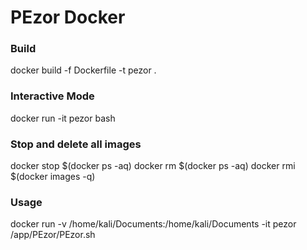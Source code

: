 # PEzor Docker

### Build
docker build -f Dockerfile -t pezor .

### Interactive Mode
docker run -it pezor bash

### Stop and delete all images
docker stop $(docker ps -aq)
docker rm $(docker ps -aq)
docker rmi $(docker images -q)

### Usage
docker run -v /home/kali/Documents:/home/kali/Documents -it pezor /app/PEzor/PEzor.sh